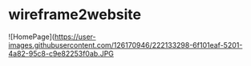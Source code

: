 # wireframe2website
![HomePage](https://user-images.githubusercontent.com/126170946/222133298-6f101eaf-5201-4a82-95c8-c9e82253f0ab.JPG